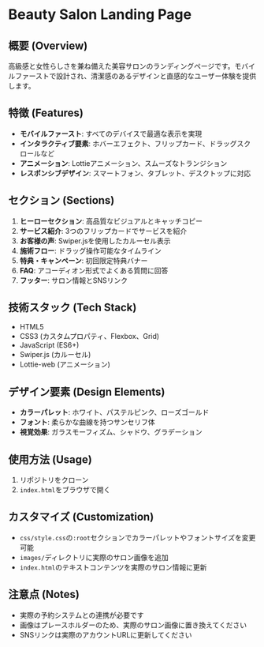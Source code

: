 # Beauty Salon Landing Page

## 概要 (Overview)
高級感と女性らしさを兼ね備えた美容サロンのランディングページです。モバイルファーストで設計され、清潔感のあるデザインと直感的なユーザー体験を提供します。

## 特徴 (Features)
- **モバイルファースト**: すべてのデバイスで最適な表示を実現
- **インタラクティブ要素**: ホバーエフェクト、フリップカード、ドラッグスクロールなど
- **アニメーション**: Lottieアニメーション、スムーズなトランジション
- **レスポンシブデザイン**: スマートフォン、タブレット、デスクトップに対応

## セクション (Sections)
1. **ヒーローセクション**: 高品質なビジュアルとキャッチコピー
2. **サービス紹介**: 3つのフリップカードでサービスを紹介
3. **お客様の声**: Swiper.jsを使用したカルーセル表示
4. **施術フロー**: ドラッグ操作可能なタイムライン
5. **特典・キャンペーン**: 初回限定特典バナー
6. **FAQ**: アコーディオン形式でよくある質問に回答
7. **フッター**: サロン情報とSNSリンク

## 技術スタック (Tech Stack)
- HTML5
- CSS3 (カスタムプロパティ、Flexbox、Grid)
- JavaScript (ES6+)
- Swiper.js (カルーセル)
- Lottie-web (アニメーション)

## デザイン要素 (Design Elements)
- **カラーパレット**: ホワイト、パステルピンク、ローズゴールド
- **フォント**: 柔らかな曲線を持つサンセリフ体
- **視覚効果**: ガラスモーフィズム、シャドウ、グラデーション

## 使用方法 (Usage)
1. リポジトリをクローン
2. `index.html`をブラウザで開く

## カスタマイズ (Customization)
- `css/style.css`の`:root`セクションでカラーパレットやフォントサイズを変更可能
- `images/`ディレクトリに実際のサロン画像を追加
- `index.html`のテキストコンテンツを実際のサロン情報に更新

## 注意点 (Notes)
- 実際の予約システムとの連携が必要です
- 画像はプレースホルダーのため、実際のサロン画像に置き換えてください
- SNSリンクは実際のアカウントURLに更新してください
